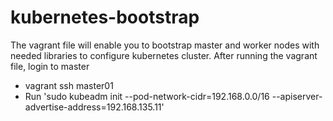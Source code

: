 # kubernetes-bootstrap

The vagrant file will enable you to bootstrap master and worker nodes with needed libraries to configure kubernetes cluster.
After running the vagrant file, login to master

* vagrant ssh master01
* Run 'sudo kubeadm init  --pod-network-cidr=192.168.0.0/16 --apiserver-advertise-address=192.168.135.11'
